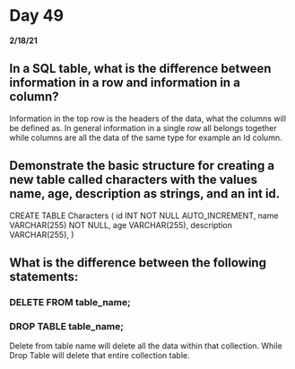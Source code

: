 # Day 49
__2/18/21__
## In a SQL table, what is the difference between information in a row and information in a column?
Information in the top row is the headers of the data, what the columns will be defined as. In general information in a single row all belongs together while columns are all the data of the same type for example an Id column. 

## Demonstrate the basic structure for creating a new table called characters with the values name, age, description as strings, and an int id.
CREATE TABLE Characters (
  id INT NOT NULL AUTO_INCREMENT,
  name VARCHAR(255) NOT NULL,
  age VARCHAR(255),
  description VARCHAR(255),
)


## What is the difference between the following statements:
### DELETE FROM table_name;
### DROP TABLE table_name;
Delete from table name will delete all the data within that collection. While Drop Table will delete that entire collection table.